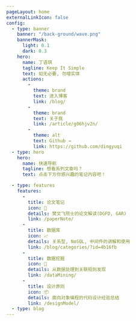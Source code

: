 ```yaml
---
pageLayout: home
externalLinkIcon: false
config:
  - type: banner
    banner: "/back-ground/wave.png"
    bannerMask:
      light: 0.1
      dark: 0.3
    hero:
      name: 丁语琪
      tagline: Keep It Simple
      text: 如无必要, 勿增实体
      actions:
        -
          theme: brand
          text: 进入博客
          link: /blog/
        -
          theme: brand
          text: 关于我
          link: /article/g06hjv2n/
        -
          theme: alt
          text: Github →
          link: https://github.com/dingyuqi
  - type: hero
    hero: 
      name: 快速导航
      tagline: 想看系列文章吗？
      text: 点击下方你感兴趣的笔记内容吧！

  - type: features
    features:
      -
        title: 论文笔记
        icon: 📖
        details: 樊文飞院士的论文解读(DGFD, GAR)
        link: /paperNote/
      -
        title: 数据库
        icon: 📈
        details: 关系型, NoSQL, 中间件的讲解和使用
        link: /blog/categories/?id=4b16fb
      -
        title: 数据挖掘
        icon: 📍
        details: 从数据处理到关联规则发现
        link: /dataMining/
      -
        title: 设计原则
        icon: 📦
        details: 面向对象编程的代码设计经验总结
        link: /designModel/
  - type: blog
---
```

